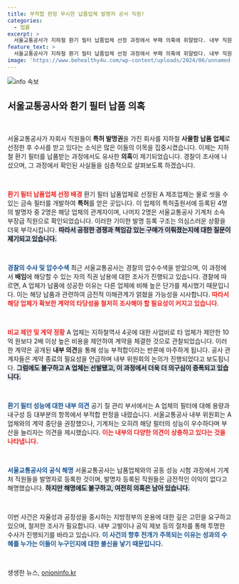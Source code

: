 ```yaml
---
title: 부적합 판정 무시한 납품업체 발명자 공사 직원!
categories:
  - 법률
excerpt: >
  서울교통공사가 지하철 환기 필터 납품업체 선정 과정에서 부패 의혹에 휘말렸다. 내부 직원의 특허 출원이 얽힌 상황, 경찰 수사로 진실이 밝혀질까? 클릭해서 자세히 알아보세요!
feature_text: >
  서울교통공사가 지하철 환기 필터 납품업체 선정 과정에서 부패 의혹에 휘말렸다. 내부 직원의 특허 출원이 얽힌 상황, 경찰 수사로 진실이 밝혀질까? 클릭해서 자세히 알아보세요!
image: 'https://www.behealthy4u.com/wp-content/uploads/2024/06/unnamed-file.png'
---
```


<p><img src="https://www.behealthy4u.com/wp-content/uploads/2024/06/unnamed-file.png" alt="info 속보" /></p>

<h2 data-ke-size="size26">서울교통공사와 환기 필터 납품 의혹</h2>

<p data-ke-size="size16">&nbsp;</p>

<p>서울교통공사가 자회사 직원들이 <b>특허 발명권</b>을 가진 회사를 지하철 <b>사물함 납품 업체</b>로 선정한 후 수사를 받고 있다는 소식은 많은 이들의 이목을 집중시켰습니다. 이제는 지하철 환기 필터를 납품받는 과정에서도 유사한 <b>의혹</b>이 제기되었습니다. 경찰이 조사에 나섰으며, 그 과정에서 확인된 사실들을 심층적으로 살펴보도록 하겠습니다.</p>

<p data-ke-size="size16">&nbsp;</p>

<p><b><span style="color: #ee2323;">환기 필터 납품업체 선정 배경</span></b> 환기 필터 납품업체로 선정된 A 제조업체는 물로 씻을 수 있는 금속 필터를 개발하여 <b>특허</b>를 얻은 곳입니다. 이 업체의 특허출원서에 등록된 4명의 발명자 중 2명은 해당 업체의 관계자이며, 나머지 2명은 서울교통공사 기계처 소속 부장급 직원으로 확인되었습니다. 이러한 기이한 발명 등록 구조는 의심스러운 상황을 더욱 부각시킵니다. <b><span style="background-color: #21538527;">따라서 공정한 경쟁과 책임감 있는 구매가 이뤄졌는지에 대한 질문이 제기되고 있습니다.</span></b></p>

<p data-ke-size="size16">&nbsp;</p>

<p><b><span style="color: #1a5490;">경찰의 수사 및 압수수색</span></b> 최근 서울교통공사는 경찰의 압수수색을 받았으며, 이 과정에서 <strong>배임</strong>에 해당할 수 있는 자의 직권 남용에 대한 조사가 진행되고 있습니다. 경찰에 따르면, A 업체가 납품에 성공한 이유는 다른 업체에 비해 높은 단가를 제시했기 때문입니다. 이는 해당 납품과 관련하여 금전적 이해관계가 얽혔을 가능성을 시사합니다. <b><span style="color: #ee2323;">따라서 해당 업체가 확보한 계약의 타당성을 철저히 조사해야 할 필요성이 커지고 있습니다.</span></b></p>

<p data-ke-size="size16">&nbsp;</p>

<p><b><span style="color: #ee2323;">비교 제안 및 계약 정황</span></b> A 업체는 지하철역사 4곳에 대한 사업비로 타 업체가 제안한 10억 원보다 2배 이상 높은 비용을 제안하여 계약을 체결한 것으로 관찰되었습니다. 이러한 계약은 공개된 <b>내부 의견</b>을 통해 성능 부적합이라는 반론에 마주하게 됩니다. 공사 관계자들은 계약 종료의 필요성을 언급하며 내부 위원회의 논의가 진행되었다고 보도됩니다. <b><span style="background-color: #21538527;">그럼에도 불구하고 A 업체는 선발됐고, 이 과정에서 더욱 더 의구심이 증폭되고 있습니다.</span></b></p>

<p data-ke-size="size16">&nbsp;</p>

<p><b><span style="color: #1a5490;">환기 필터 성능에 대한 내부 의견</span></b> 공기 질 관리 부서에서는 A 업체의 필터에 대해 용량과 내구성 등 대부분의 항목에서 부적합 판정을 내렸습니다. 서울교통공사 내부 위원회는 A 업체와의 계약 중단을 권장했으나, 기계처는 오히려 해당 필터의 성능이 우수하다며 부산을 늘리자는 의견을 제시했습니다. <b><span style="color: #ee2323;">이는 내부의 다양한 의견이 상충하고 있다는 것을 나타냅니다.</span></b> </p>

<p data-ke-size="size16">&nbsp;</p>

<p><b><span style="color: #1a5490;">서울교통공사의 공식 해명</span></b> 서울교통공사는 납품업체와의 공동 성능 시험 과정에서 기계처 직원들을 발명자로 등록한 것이며, 발명자 등록된 직원들은 금전적인 이익이 없다고 해명했습니다. <b><span style="background-color: #21538527;">하지만 해명에도 불구하고, 여전히 의혹은 남아 있습니다.</span></b> </p>

<p data-ke-size="size16">&nbsp;</p>

<p>이번 사건은 자율성과 공정성을 중시하는 지방정부의 운용에 대한 깊은 고민을 요구하고 있으며, 철저한 조사가 필요합니다. 내부 고발이나 공익 제보 등의 절차를 통해 투명한 수사가 진행되기를 바라고 있습니다. <b><span style="color: #1a5490;">이 사건의 향후 전개가 주목되는 이유는 성과의 수혜를 누가는 이들이 누구인지에 대한 불신을 낳기 때문입니다.</span></b> </p>

<p data-ke-size="size16">&nbsp;</p>
생생한 뉴스, <a href="https://onioninfo.kr" rel="dofollow">onioninfo.kr</a>


